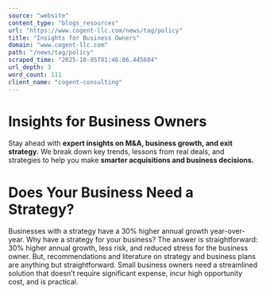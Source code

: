 ```yaml
---
source: "website"
content_type: "blogs_resources"
url: "https://www.cogent-llc.com/news/tag/policy"
title: "Insights for Business Owners"
domain: "www.cogent-llc.com"
path: "/news/tag/policy"
scraped_time: "2025-10-05T01:46:06.445604"
url_depth: 3
word_count: 111
client_name: "cogent-consulting"
---
```


# Insights for Business Owners

Stay ahead with **expert insights on M&A, business growth, and exit strategy.** We break down key trends, lessons from real deals, and strategies to help you make **smarter acquisitions and business decisions.**

# Does Your Business Need a Strategy?

Businesses with a strategy have a 30% higher annual growth year-over-year. Why have a strategy for your business? The answer is straightforward: 30% higher annual growth, less risk, and reduced stress for the business owner. But, recommendations and literature on strategy and business plans are anything but straightforward. Small business owners need a streamlined solution that doesn’t require significant expense, incur high opportunity cost, and is practical.